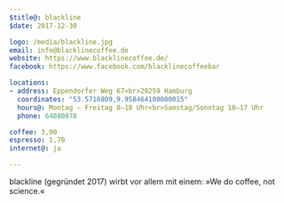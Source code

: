 ```yaml
---
$title@: blackline
$date: 2017-12-30

logo: /media/blackline.jpg
email: info@blacklinecoffee.de
website: https://www.blacklinecoffee.de/
facebook: https://www.facebook.com/blacklinecoffeebar

locations:
- address: Eppendorfer Weg 67<br>20259 Hamburg
  coordinates: "53.5716809,9.958464100000015"
  hours@: Montag – Freitag 8–18 Uhr<br>Samstag/Sonntag 10–17 Uhr 
  phone: 64880078

coffee: 3,90
espresso: 1,70
internet@: ja

---
```

blackline (gegründet 2017) wirbt vor allem mit einem: »We do coffee, not science.«